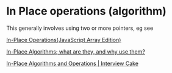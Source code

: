 # In Place operations (algorithm)

This generally involves using two or more pointers, eg see 

[In-Place Operations(JavaScript Array Edition)](https://damely-tineo.medium.com/in-place-operations-javascript-array-edition-c0ae40d9ad81)

[In-Place Algorithms; what are they, and why use them?](https://dev.to/seanwelshbrown/in-place-algorithms-what-are-they-and-why-use-them-e5p)

[In-Place Algorithms and Operations | Interview Cake](https://www.interviewcake.com/concept/java/in-place)